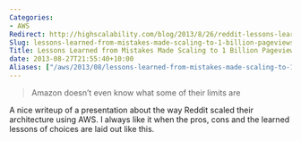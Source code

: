 ```yaml
---
Categories:  
- AWS  
Redirect: http://highscalability.com/blog/2013/8/26/reddit-lessons-learned-from-mistakes-made-scaling-to-1-billi.html  
Slug: lessons-learned-from-mistakes-made-scaling-to-1-billion-pageviews-a-month  
Title: Lessons Learned from Mistakes Made Scaling to 1 Billion Pageviews a Month  
date: 2013-08-27T21:55:40+10:00  
Aliases: ["/aws/2013/08/lessons-learned-from-mistakes-made-scaling-to-1-billion-pageviews-a-month/"]  
---
```


>Amazon doesn’t even know what some of their limits are

A nice writeup of a presentation about the way Reddit scaled their architecture using AWS. I always like it when the pros, cons and the learned lessons of choices are laid out like this.
